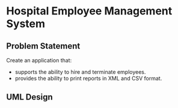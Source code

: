 # Hospital Employee Management System

## Problem Statement

Create an application that:
- supports the ability to hire and terminate employees.
- provides the ability to print reports in XML and CSV format.

## UML Design



